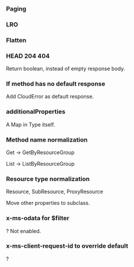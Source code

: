 ### Paging

### LRO

### Flatten

### HEAD 204 404

Return boolean, instead of empty response body.

### If method has no default response

Add CloudError as default response.

### additionalProperties

A Map in Type itself.

### Method name normalization

Get -> GetByResourceGroup

List -> ListByResourceGroup

### Resource type normalization

Resource, SubResource, ProxyResource

Move other properties to subclass.

### x-ms-odata for $filter

? Not enabled.

### x-ms-client-request-id to override default

?
